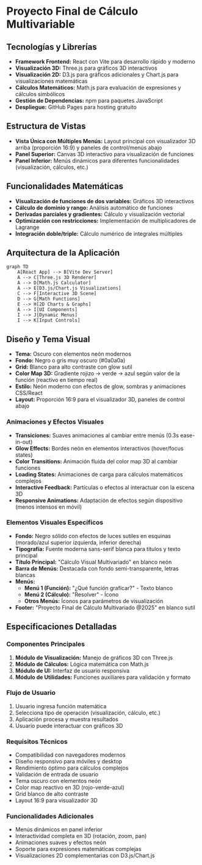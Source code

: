 # Proyecto Final de Cálculo Multivariable

## Tecnologías y Librerías
- **Framework Frontend:** React con Vite para desarrollo rápido y moderno
- **Visualización 3D:** Three.js para gráficos 3D interactivos
- **Visualización 2D:** D3.js para gráficos adicionales y Chart.js para visualizaciones matemáticas
- **Cálculos Matemáticos:** Math.js para evaluación de expresiones y cálculos simbólicos
- **Gestión de Dependencias:** npm para paquetes JavaScript
- **Despliegue:** GitHub Pages para hosting gratuito

## Estructura de Vistas
- **Vista Única con Múltiples Menús:** Layout principal con visualizador 3D arriba (proporción 16:9) y paneles de control/menús abajo
- **Panel Superior:** Canvas 3D interactivo para visualización de funciones
- **Panel Inferior:** Menús dinámicos para diferentes funcionalidades (visualización, cálculos, etc.)

## Funcionalidades Matemáticas
- **Visualización de funciones de dos variables:** Gráficos 3D interactivos
- **Cálculo de dominio y rango:** Análisis automático de funciones
- **Derivadas parciales y gradientes:** Cálculo y visualización vectorial
- **Optimización con restricciones:** Implementación de multiplicadores de Lagrange
- **Integración doble/triple:** Cálculo numérico de integrales múltiples

## Arquitectura de la Aplicación
```mermaid
graph TD
    A[React App] --> B[Vite Dev Server]
    A --> C[Three.js 3D Renderer]
    A --> D[Math.js Calculator]
    A --> E[D3.js/Chart.js Visualizations]
    C --> F[Interactive 3D Scene]
    D --> G[Math Functions]
    E --> H[2D Charts & Graphs]
    A --> I[UI Components]
    I --> J[Dynamic Menus]
    I --> K[Input Controls]
```

## Diseño y Tema Visual
- **Tema:** Oscuro con elementos neón modernos
- **Fondo:** Negro o gris muy oscuro (#0a0a0a)
- **Grid:** Blanco para alto contraste con glow sutil
- **Color Map 3D:** Gradiente rojizo → verde → azul según valor de la función (reactivo en tiempo real)
- **Estilo:** Neón moderno con efectos de glow, sombras y animaciones CSS/React
- **Layout:** Proporción 16:9 para el visualizador 3D, paneles de control abajo

### Animaciones y Efectos Visuales
- **Transiciones:** Suaves animaciones al cambiar entre menús (0.3s ease-in-out)
- **Glow Effects:** Bordes neón en elementos interactivos (hover/focus states)
- **Color Transitions:** Animación fluida del color map 3D al cambiar funciones
- **Loading States:** Animaciones de carga para cálculos matemáticos complejos
- **Interactive Feedback:** Partículas o efectos al interactuar con la escena 3D
- **Responsive Animations:** Adaptación de efectos según dispositivo (menos intensos en móvil)

### Elementos Visuales Específicos
- **Fondo:** Negro sólido con efectos de luces sutiles en esquinas (morado/azul superior izquierda, inferior derecha)
- **Tipografía:** Fuente moderna sans-serif blanca para títulos y texto principal
- **Título Principal:** "Cálculo Visual Multivariado" en blanco neón
- **Barra de Menús:** Destacada con fondo semi-transparente, letras blancas
- **Menús:**
  - **Menú 1 (Función):** "¿Qué función graficar?" - Texto blanco
  - **Menú 2 (Cálculo):** "Resolver" - Ícono
  - **Otros Menús:** Íconos para parámetros de visualización
- **Footer:** "Proyecto Final de Cálculo Multivariado @2025" en blanco sutil

## Especificaciones Detalladas
### Componentes Principales
1. **Módulo de Visualización:** Manejo de gráficos 3D con Three.js
2. **Módulo de Cálculos:** Lógica matemática con Math.js
3. **Módulo de UI:** Interfaz de usuario responsiva
4. **Módulo de Utilidades:** Funciones auxiliares para validación y formato

### Flujo de Usuario
1. Usuario ingresa función matemática
2. Selecciona tipo de operación (visualización, cálculo, etc.)
3. Aplicación procesa y muestra resultados
4. Usuario puede interactuar con gráficos 3D

### Requisitos Técnicos
- Compatibilidad con navegadores modernos
- Diseño responsivo para móviles y desktop
- Rendimiento óptimo para cálculos complejos
- Validación de entrada de usuario
- Tema oscuro con elementos neón
- Color map reactivo en 3D (rojo-verde-azul)
- Grid blanco de alto contraste
- Layout 16:9 para visualizador 3D

### Funcionalidades Adicionales
- Menús dinámicos en panel inferior
- Interactividad completa en 3D (rotación, zoom, pan)
- Animaciones suaves y efectos neón
- Soporte para expresiones matemáticas complejas
- Visualizaciones 2D complementarias con D3.js/Chart.js